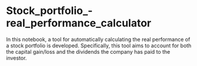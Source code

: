 # Stock_portfolio_-real_performance_calculator
In this notebook, a tool for automatically calculating the real performance of a stock portfolio is developed. Specifically, this tool aims to account for both the capital gain/loss and the dividends the company has paid to the investor.
